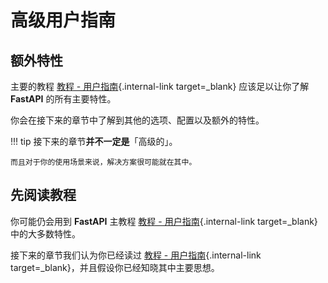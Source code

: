 # 高级用户指南

## 额外特性

主要的教程 [教程 - 用户指南](../tutorial/){.internal-link target=_blank} 应该足以让你了解 **FastAPI** 的所有主要特性。

你会在接下来的章节中了解到其他的选项、配置以及额外的特性。

!!! tip
    接下来的章节**并不一定是**「高级的」。

    而且对于你的使用场景来说，解决方案很可能就在其中。

## 先阅读教程

你可能仍会用到 **FastAPI** 主教程 [教程 - 用户指南](../tutorial/){.internal-link target=_blank} 中的大多数特性。

接下来的章节我们认为你已经读过 [教程 - 用户指南](../tutorial/){.internal-link target=_blank}，并且假设你已经知晓其中主要思想。
